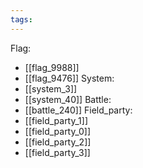 ```yaml
---
tags:
---
```

Flag:
- [[flag_9988]]
- [[flag_9476]]
System:
- [[system_3]]
- [[system_40]]
Battle:
- [[battle_240]]
Field_party:
- [[field_party_1]]
- [[field_party_0]]
- [[field_party_2]]
- [[field_party_3]]
